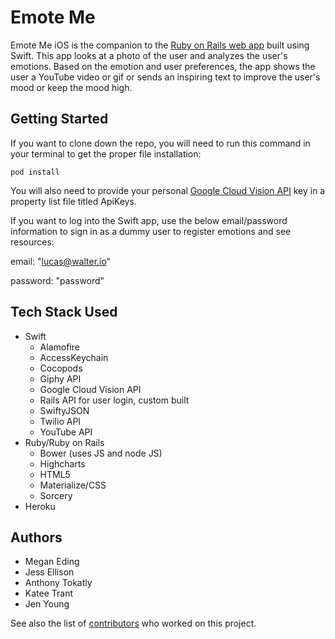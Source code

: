 # Emote Me
Emote Me iOS is the companion to the [Ruby on Rails web app](https://github.com/JessCodes/emotional-index) built using Swift.  This app looks at a photo of the user and analyzes the user's emotions. Based on the emotion and user preferences, the app shows the user a YouTube video or gif or sends an inspiring text to improve the user's mood or keep the mood high.

## Getting Started

If you want to clone down the repo, you will need to run this command in your terminal to get the proper file installation:

    pod install

You will also need to provide your personal [Google Cloud Vision API](https://cloud.google.com/vision/) key in a property list file titled ApiKeys.

If you want to log into the Swift app, use the below email/password information to sign in as a dummy user to register emotions and see resources:

email: "lucas@walter.io"

password: "password"


## Tech Stack Used
- Swift
    + Alamofire
    + AccessKeychain
    + Cocopods
    + Giphy API
    + Google Cloud Vision API
    + Rails API for user login, custom built
    + SwiftyJSON
    + Twilio API
    + YouTube API
- Ruby/Ruby on Rails
    + Bower (uses JS and node JS)
    + Highcharts
    + HTML5
    + Materialize/CSS
    + Sorcery
- Heroku

## Authors
- Megan Eding
- Jess Ellison
- Anthony Tokatly
- Katee Trant
- Jen Young 

See also the list of [contributors](https://github.com/JessCodes/emotional-index-iOS/graphs/contributors) who worked on this project.
